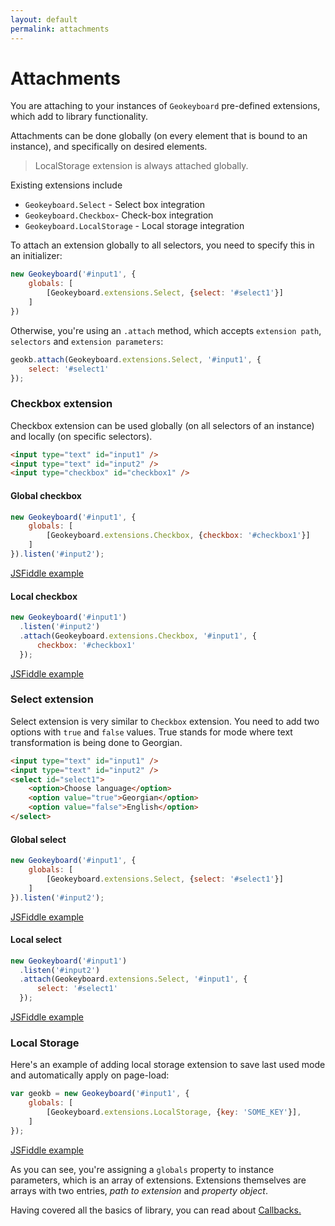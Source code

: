 ```yaml
---
layout: default
permalink: attachments
---
```


# Attachments

You are attaching to your instances of `Geokeyboard` pre-defined extensions, which add to library functionality.

Attachments can be done globally (on every element that is bound to an instance), and specifically on desired elements.

> LocalStorage extension is always attached globally.

Existing extensions include

* `Geokeyboard.Select` - Select box integration
* `Geokeyboard.Checkbox`- Check-box integration
* `Geokeyboard.LocalStorage` - Local storage integration

To attach an extension globally to all selectors, you need to specify this in an initializer:
 
```js
new Geokeyboard('#input1', {
    globals: [
        [Geokeyboard.extensions.Select, {select: '#select1'}]
    ]
})
```
 
Otherwise, you're using an `.attach` method, which accepts `extension path`, `selectors` and `extension parameters`:

```js
geokb.attach(Geokeyboard.extensions.Select, '#input1', {
    select: '#select1'
});
```

### Checkbox extension

Checkbox extension can be used globally (on all selectors of an instance) and locally (on specific selectors).

```html
<input type="text" id="input1" />
<input type="text" id="input2" />
<input type="checkbox" id="checkbox1" />
```

#### Global checkbox

```js
new Geokeyboard('#input1', {
    globals: [
        [Geokeyboard.extensions.Checkbox, {checkbox: '#checkbox1'}]
    ]
}).listen('#input2');
```

<a href="https://jsfiddle.net/dachinat/pg23g52t/" target="_blank">JSFiddle example</a>

#### Local checkbox

```js
new Geokeyboard('#input1')
  .listen('#input2')
  .attach(Geokeyboard.extensions.Checkbox, '#input1', {
      checkbox: '#checkbox1'
  });
```

<a href="https://jsfiddle.net/dachinat/smwg2q1v/" target="_blank">JSFiddle example</a>

### Select extension

Select extension is very similar to `Checkbox` extension. You need to add two options with `true` and `false` values.
True stands for mode where text transformation is being done to Georgian.

```html
<input type="text" id="input1" />
<input type="text" id="input2" />
<select id="select1">
    <option>Choose language</option>
    <option value="true">Georgian</option>
    <option value="false">English</option>
</select>
```

#### Global select

```js
new Geokeyboard('#input1', {
    globals: [
        [Geokeyboard.extensions.Select, {select: '#select1'}]
    ]
}).listen('#input2');
```

<a href="https://jsfiddle.net/dachinat/jmqffyk2/" target="_blank">JSFiddle example</a>

#### Local select

```js
new Geokeyboard('#input1')
  .listen('#input2')
  .attach(Geokeyboard.extensions.Select, '#input1', {
      select: '#select1'
  });
```
<a href="https://jsfiddle.net/dachinat/ep9vyose/" target="_blank">JSFiddle example</a>

### Local Storage

Here's an example of adding
local storage extension to save last used mode and automatically apply on page-load:

```js
var geokb = new Geokeyboard('#input1', {
    globals: [
        [Geokeyboard.extensions.LocalStorage, {key: 'SOME_KEY'}], 
    ]
});
```

<a href="https://jsfiddle.net/dachinat/t219k4j4/" target="_blank">JSFiddle example</a>

As you can see, you're assigning a `globals` property to instance parameters, which is an array of extensions.
Extensions themselves are arrays with two entries, *path to extension* and *property object*.

Having covered all the basics of library, you can read about <a href="{{site.baseurl}}/callbacks.html">Callbacks.</a>